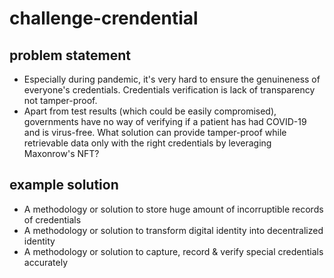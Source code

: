 # challenge-crendential

## problem statement
- Especially during pandemic, it's very hard to ensure the genuineness of everyone's credentials. Credentials verification is lack of transparency not tamper-proof.
- Apart from test results (which could be easily compromised), governments have no way of verifying if a patient has had COVID-19 and is virus-free. What solution can provide tamper-proof while retrievable data only with the right credentials by leveraging Maxonrow's NFT? 

## example solution
- A methodology or solution to store huge amount of incorruptible records of credentials
- A methodology or solution to transform digital identity into decentralized identity
- A methodology or solution to capture, record & verify special credentials accurately

